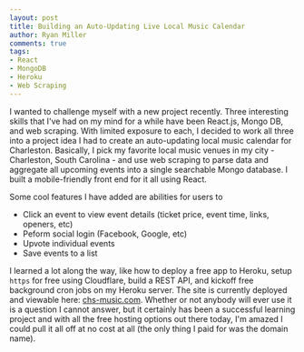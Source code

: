 ```yaml
---
layout: post
title: Building an Auto-Updating Live Local Music Calendar
author: Ryan Miller
comments: true
tags:
- React
- MongoDB
- Heroku
- Web Scraping
---
```

I wanted to challenge myself with a new project recently. Three interesting skills that I've had on my mind for a while have been React.js, Mongo DB, and web scraping. 
With limited exposure to each, I decided to work all three into a project idea I had to create an auto-updating local music calendar for Charleston. 
Basically, I pick my favorite local music venues in my city - Charleston, South Carolina - and use web scraping to parse data and aggregate all upcoming events into 
a single searchable Mongo database. I built a mobile-friendly front end for it all using React.

Some cool features I have added are abilities for users to
- Click an event to view event details (ticket price, event time, links, openers, etc)
- Peform social login (Facebook, Google, etc)
- Upvote individual events
- Save events to a list

I learned a lot along the way, like how to deploy a free app to Heroku, setup `https` for free using Cloudflare, build a REST API, and kickoff free background cron jobs on my Heroku server.
The site is currently deployed and viewable here: [chs-music.com](https://chs-music.com). Whether or not anybody will ever use it is a question I cannot answer, but it certainly has been a successful learning project and with all the free hosting options out there today, I'm amazed I could pull it all off at no cost at all (the only thing I paid for was the domain name).